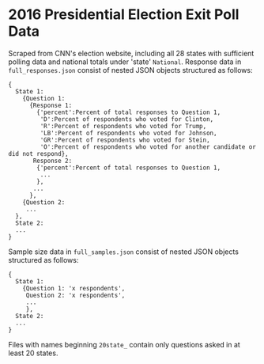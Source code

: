 # 2016 Presidential Election Exit Poll Data

Scraped from CNN's election website, including all 28 states with sufficient polling data and national totals under 'state' `National`. Response data in `full_responses.json` consist of nested JSON objects structured as follows:

```
{
  State 1:
    {Question 1:
      {Response 1:
        {'percent':Percent of total responses to Question 1,
         'D':Percent of respondents who voted for Clinton,
         'R':Percent of respondents who voted for Trump,
         'LB':Percent of respondents who voted for Johnson,
         'GR':Percent of respondents who voted for Stein,
         'O':Percent of respondents who voted for another candidate or did not respond},
       Response 2:
        {'percent':Percent of total responses to Question 1,
         ...
        },
       ...
      },
    {Question 2:
     ...
  },
  State 2:
  ...
}
```

Sample size data in `full_samples.json` consist of nested JSON objects structured as follows:

```
{
  State 1:
    {Question 1: 'x respondents',
     Question 2: 'x respondents',
     ...
     },
  State 2:
  ...
}
```

Files with names beginning `20state_` contain only questions asked in at least 20 states.
